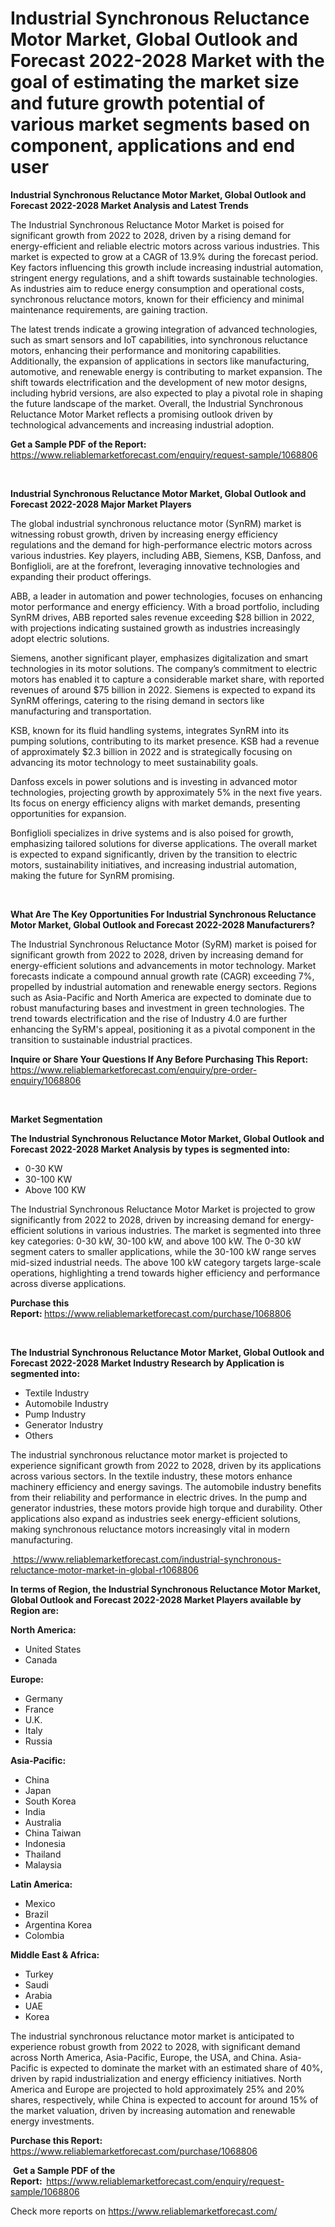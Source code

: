 <p><h1>Industrial Synchronous Reluctance Motor Market, Global Outlook and Forecast 2022-2028 Market with the goal of estimating the market size and future growth potential of various market segments based on component, applications and end user</h1></p><p><strong>Industrial Synchronous Reluctance Motor Market, Global Outlook and Forecast 2022-2028 Market Analysis and Latest Trends</strong></p>
<p><p>The Industrial Synchronous Reluctance Motor Market is poised for significant growth from 2022 to 2028, driven by a rising demand for energy-efficient and reliable electric motors across various industries. This market is expected to grow at a CAGR of 13.9% during the forecast period. Key factors influencing this growth include increasing industrial automation, stringent energy regulations, and a shift towards sustainable technologies. As industries aim to reduce energy consumption and operational costs, synchronous reluctance motors, known for their efficiency and minimal maintenance requirements, are gaining traction.</p><p>The latest trends indicate a growing integration of advanced technologies, such as smart sensors and IoT capabilities, into synchronous reluctance motors, enhancing their performance and monitoring capabilities. Additionally, the expansion of applications in sectors like manufacturing, automotive, and renewable energy is contributing to market expansion. The shift towards electrification and the development of new motor designs, including hybrid versions, are also expected to play a pivotal role in shaping the future landscape of the market. Overall, the Industrial Synchronous Reluctance Motor Market reflects a promising outlook driven by technological advancements and increasing industrial adoption.</p></p>
<p><strong>Get a Sample PDF of the Report:&nbsp;</strong> <a href="https://www.reliablemarketforecast.com/enquiry/request-sample/1068806?utm_campaign=3570&utm_medium=2&utm_source=Github&utm_content=ia&utm_term=21032025&utm_id=industrial-synchronous-reluctance-motor-market-global-outlook-and-forecast-2022-2028">https://www.reliablemarketforecast.com/enquiry/request-sample/1068806</a></p>
<p>&nbsp;</p>
<p><strong>Industrial Synchronous Reluctance Motor Market, Global Outlook and Forecast 2022-2028 Major Market Players</strong></p>
<p><p>The global industrial synchronous reluctance motor (SynRM) market is witnessing robust growth, driven by increasing energy efficiency regulations and the demand for high-performance electric motors across various industries. Key players, including ABB, Siemens, KSB, Danfoss, and Bonfiglioli, are at the forefront, leveraging innovative technologies and expanding their product offerings.</p><p>ABB, a leader in automation and power technologies, focuses on enhancing motor performance and energy efficiency. With a broad portfolio, including SynRM drives, ABB reported sales revenue exceeding $28 billion in 2022, with projections indicating sustained growth as industries increasingly adopt electric solutions.</p><p>Siemens, another significant player, emphasizes digitalization and smart technologies in its motor solutions. The company’s commitment to electric motors has enabled it to capture a considerable market share, with reported revenues of around $75 billion in 2022. Siemens is expected to expand its SynRM offerings, catering to the rising demand in sectors like manufacturing and transportation.</p><p>KSB, known for its fluid handling systems, integrates SynRM into its pumping solutions, contributing to its market presence. KSB had a revenue of approximately $2.3 billion in 2022 and is strategically focusing on advancing its motor technology to meet sustainability goals.</p><p>Danfoss excels in power solutions and is investing in advanced motor technologies, projecting growth by approximately 5% in the next five years. Its focus on energy efficiency aligns with market demands, presenting opportunities for expansion.</p><p>Bonfiglioli specializes in drive systems and is also poised for growth, emphasizing tailored solutions for diverse applications. The overall market is expected to expand significantly, driven by the transition to electric motors, sustainability initiatives, and increasing industrial automation, making the future for SynRM promising.</p></p>
<p>&nbsp;</p>
<p><strong>What Are The Key Opportunities For Industrial Synchronous Reluctance Motor Market, Global Outlook and Forecast 2022-2028 Manufacturers?</strong></p>
<p><p>The Industrial Synchronous Reluctance Motor (SyRM) market is poised for significant growth from 2022 to 2028, driven by increasing demand for energy-efficient solutions and advancements in motor technology. Market forecasts indicate a compound annual growth rate (CAGR) exceeding 7%, propelled by industrial automation and renewable energy sectors. Regions such as Asia-Pacific and North America are expected to dominate due to robust manufacturing bases and investment in green technologies. The trend towards electrification and the rise of Industry 4.0 are further enhancing the SyRM's appeal, positioning it as a pivotal component in the transition to sustainable industrial practices.</p></p>
<p><strong>Inquire or Share Your Questions If Any Before Purchasing This Report:</strong> <a href="https://www.reliablemarketforecast.com/enquiry/pre-order-enquiry/1068806?utm_campaign=3570&utm_medium=2&utm_source=Github&utm_content=ia&utm_term=21032025&utm_id=industrial-synchronous-reluctance-motor-market-global-outlook-and-forecast-2022-2028">https://www.reliablemarketforecast.com/enquiry/pre-order-enquiry/1068806</a></p>
<p>&nbsp;</p>
<p><strong>Market Segmentation</strong></p>
<p><strong>The Industrial Synchronous Reluctance Motor Market, Global Outlook and Forecast 2022-2028 Market Analysis by types is segmented into:</strong></p>
<p><ul><li>0-30 KW</li><li>30-100 KW</li><li>Above 100 KW</li></ul></p>
<p><p>The Industrial Synchronous Reluctance Motor Market is projected to grow significantly from 2022 to 2028, driven by increasing demand for energy-efficient solutions in various industries. The market is segmented into three key categories: 0-30 kW, 30-100 kW, and above 100 kW. The 0-30 kW segment caters to smaller applications, while the 30-100 kW range serves mid-sized industrial needs. The above 100 kW category targets large-scale operations, highlighting a trend towards higher efficiency and performance across diverse applications.</p></p>
<p><strong>Purchase this Report:&nbsp;</strong><a href="https://www.reliablemarketforecast.com/purchase/1068806?utm_campaign=3570&utm_medium=2&utm_source=Github&utm_content=ia&utm_term=21032025&utm_id=industrial-synchronous-reluctance-motor-market-global-outlook-and-forecast-2022-2028">https://www.reliablemarketforecast.com/purchase/1068806</a></p>
<p>&nbsp;</p>
<p><strong>The Industrial Synchronous Reluctance Motor Market, Global Outlook and Forecast 2022-2028 Market Industry Research by Application is segmented into:</strong></p>
<p><ul><li>Textile Industry</li><li>Automobile Industry</li><li>Pump Industry</li><li>Generator Industry</li><li>Others</li></ul></p>
<p><p>The industrial synchronous reluctance motor market is projected to experience significant growth from 2022 to 2028, driven by its applications across various sectors. In the textile industry, these motors enhance machinery efficiency and energy savings. The automobile industry benefits from their reliability and performance in electric drives. In the pump and generator industries, these motors provide high torque and durability. Other applications also expand as industries seek energy-efficient solutions, making synchronous reluctance motors increasingly vital in modern manufacturing.</p></p>
<p><a href="https://www.reliablemarketforecast.com/industrial-synchronous-reluctance-motor-market-in-global-r1068806?utm_campaign=3570&utm_medium=2&utm_source=Github&utm_content=ia&utm_term=21032025&utm_id=industrial-synchronous-reluctance-motor-market-global-outlook-and-forecast-2022-2028">&nbsp;https://www.reliablemarketforecast.com/industrial-synchronous-reluctance-motor-market-in-global-r1068806</a></p>
<p><strong>In terms of Region, the Industrial Synchronous Reluctance Motor Market, Global Outlook and Forecast 2022-2028 Market Players available by Region are:</strong></p>
<p>
    <p> <strong> North America: </strong>
        <ul>
            <li>United States</li>
            <li>Canada</li>
        </ul>
        </p> 
    <p> <strong> Europe: </strong>
        <ul>
            <li>Germany</li>
            <li>France</li>
            <li>U.K.</li>
            <li>Italy</li>
            <li>Russia</li>
        </ul>
        </p> 
    <p> <strong> Asia-Pacific: </strong>
        <ul>
            <li>China</li>
            <li>Japan</li>
            <li>South Korea</li>
            <li>India</li>
            <li>Australia</li>
            <li>China Taiwan</li>
            <li>Indonesia</li>
            <li>Thailand</li>
            <li>Malaysia</li>
        </ul>
        </p> 
    <p> <strong> Latin America: </strong>
        <ul>
            <li>Mexico</li>
            <li>Brazil</li>
            <li>Argentina Korea</li>
            <li>Colombia</li>
        </ul>
        </p> 
    <p> <strong> Middle East & Africa: </strong>
        <ul>
            <li>Turkey</li>
            <li>Saudi</li>
            <li>Arabia</li>
            <li>UAE</li>
            <li>Korea</li>
        </ul>
    </p>
    </p>
<p><p>The industrial synchronous reluctance motor market is anticipated to experience robust growth from 2022 to 2028, with significant demand across North America, Asia-Pacific, Europe, the USA, and China. Asia-Pacific is expected to dominate the market with an estimated share of 40%, driven by rapid industrialization and energy efficiency initiatives. North America and Europe are projected to hold approximately 25% and 20% shares, respectively, while China is expected to account for around 15% of the market valuation, driven by increasing automation and renewable energy investments.</p></p>
<p><strong>Purchase this Report: </strong><a href="https://www.reliablemarketforecast.com/purchase/1068806?utm_campaign=3570&utm_medium=2&utm_source=Github&utm_content=ia&utm_term=21032025&utm_id=industrial-synchronous-reluctance-motor-market-global-outlook-and-forecast-2022-2028">https://www.reliablemarketforecast.com/purchase/1068806</a></p>
<p>&nbsp;<strong>Get a Sample PDF of the Report:&nbsp;&nbsp;</strong><a href="https://www.reliablemarketforecast.com/enquiry/request-sample/1068806?utm_campaign=3570&utm_medium=2&utm_source=Github&utm_content=ia&utm_term=21032025&utm_id=industrial-synchronous-reluctance-motor-market-global-outlook-and-forecast-2022-2028">https://www.reliablemarketforecast.com/enquiry/request-sample/1068806</a></p>
<p><strong></strong></p>
<p>Check more reports on <a href="https://www.reliablemarketforecast.com/?utm_campaign=3570&utm_medium=2&utm_source=Github&utm_content=ia&utm_term=21032025&utm_id=industrial-synchronous-reluctance-motor-market-global-outlook-and-forecast-2022-2028">https://www.reliablemarketforecast.com/</a></p>